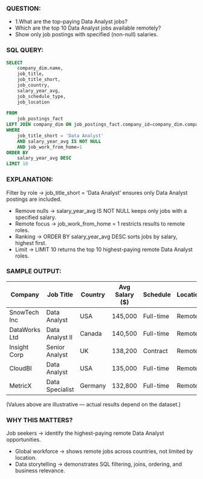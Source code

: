 ### QUESTION:
- 1.What are the top-paying Data Analyst jobs?
- Which are the top 10 Data Analyst jobs available remotely?  
- Show only job postings with specified (non-null) salaries.  

### SQL QUERY:
```sql 
SELECT
    company_dim.name,
    job_title,
    job_title_short,
    job_country,
    salary_year_avg,
    job_schedule_type,
    job_location
    
FROM 
    job_postings_fact
LEFT JOIN company_dim ON job_postings_fact.company_id=company_dim.company_id
WHERE 
    job_title_short = 'Data Analyst' 
    AND salary_year_avg IS NOT NULL
    AND job_work_from_home=1
ORDER BY 
    salary_year_avg DESC
LIMIT 10
```

### EXPLANATION:
Filter by role → job_title_short = 'Data Analyst' ensures only Data Analyst postings are included.
- Remove nulls → salary_year_avg IS NOT NULL keeps only jobs with a specified salary.
- Remote focus → job_work_from_home = 1 restricts results to remote roles.
- Ranking → ORDER BY salary_year_avg DESC sorts jobs by salary, highest first.
- Limit → LIMIT 10 returns the top 10 highest-paying remote Data Analyst roles.


### SAMPLE OUTPUT:

| Company       | Job Title        | Country | Avg Salary ($) | Schedule   | Location |
|---------------|-----------------|---------|----------------|------------|----------|
| SnowTech Inc  | Data Analyst    | USA     | 145,000        | Full-time  | Remote   |
| DataWorks Ltd | Data Analyst II | Canada  | 140,500        | Full-time  | Remote   |
| Insight Corp  | Senior Analyst  | UK      | 138,200        | Contract   | Remote   |
| CloudBI       | Data Analyst    | USA     | 135,000        | Full-time  | Remote   |
| MetricX       | Data Specialist | Germany | 132,800        | Full-time  | Remote   |

(Values above are illustrative — actual results depend on the dataset.)

### WHY THIS MATTERS?
Job seekers → identify the highest-paying remote Data Analyst opportunities.
- Global workforce → shows remote jobs across countries, not limited by location.
- Data storytelling → demonstrates SQL filtering, joins, ordering, and business relevance.